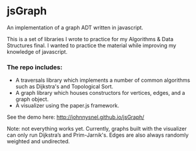 jsGraph
=======

An implementation of a graph ADT written in javascript.

This is a set of libraries I wrote to practice for my Algorithms & Data Structures final. I wanted to practice the material while improving my knowledge of javascript.

<h3>The repo includes:</h3>

<ul>
<li>A traversals library which implements a number of common algorithms such as Dijkstra's and Topological Sort.</li>

<li>A graph library which houses constructors for vertices, edges, and a graph object.</li>

<li>A visualizer using the paper.js framework.</li>
</ul>

See the demo here: http://johnnysnel.github.io/jsGraph/

Note: not everything works yet. Currently, graphs built with the visualizer can only run Dijkstra’s and Prim-Jarnik's. Edges are also always randomly weighted and undirected.

